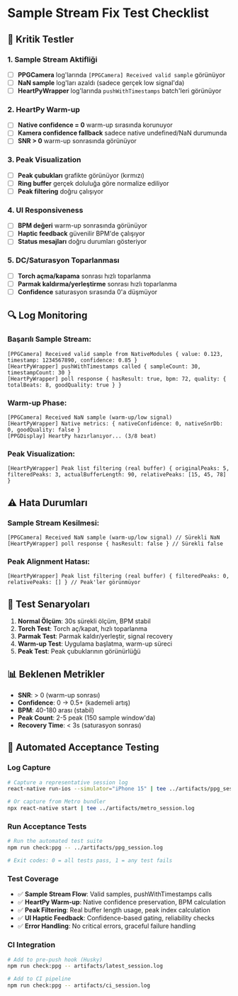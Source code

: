 # Sample Stream Fix Test Checklist

## 🎯 **Kritik Testler**

### **1. Sample Stream Aktifliği**
- [ ] **PPGCamera** log'larında `[PPGCamera] Received valid sample` görünüyor
- [ ] **NaN sample** log'ları azaldı (sadece gerçek low signal'da)
- [ ] **HeartPyWrapper** log'larında `pushWithTimestamps` batch'leri görünüyor

### **2. HeartPy Warm-up**
- [ ] **Native confidence = 0** warm-up sırasında korunuyor
- [ ] **Kamera confidence fallback** sadece native undefined/NaN durumunda
- [ ] **SNR > 0** warm-up sonrasında görünüyor

### **3. Peak Visualization**
- [ ] **Peak çubukları** grafikte görünüyor (kırmızı)
- [ ] **Ring buffer** gerçek doluluğa göre normalize ediliyor
- [ ] **Peak filtering** doğru çalışıyor

### **4. UI Responsiveness**
- [ ] **BPM değeri** warm-up sonrasında görünüyor
- [ ] **Haptic feedback** güvenilir BPM'de çalışıyor
- [ ] **Status mesajları** doğru durumları gösteriyor

### **5. DC/Saturasyon Toparlanması**
- [ ] **Torch açma/kapama** sonrası hızlı toparlanma
- [ ] **Parmak kaldırma/yerleştirme** sonrası hızlı toparlanma
- [ ] **Confidence** saturasyon sırasında 0'a düşmüyor

## 🔍 **Log Monitoring**

### **Başarılı Sample Stream:**
```
[PPGCamera] Received valid sample from NativeModules { value: 0.123, timestamp: 1234567890, confidence: 0.85 }
[HeartPyWrapper] pushWithTimestamps called { sampleCount: 30, timestampCount: 30 }
[HeartPyWrapper] poll response { hasResult: true, bpm: 72, quality: { totalBeats: 8, goodQuality: true } }
```

### **Warm-up Phase:**
```
[PPGCamera] Received NaN sample (warm-up/low signal)
[HeartPyWrapper] Native metrics: { nativeConfidence: 0, nativeSnrDb: 0, goodQuality: false }
[PPGDisplay] HeartPy hazırlanıyor... (3/8 beat)
```

### **Peak Visualization:**
```
[HeartPyWrapper] Peak list filtering (real buffer) { originalPeaks: 5, filteredPeaks: 3, actualBufferLength: 90, relativePeaks: [15, 45, 78] }
```

## ⚠️ **Hata Durumları**

### **Sample Stream Kesilmesi:**
```
[PPGCamera] Received NaN sample (warm-up/low signal) // Sürekli NaN
[HeartPyWrapper] poll response { hasResult: false } // Sürekli false
```

### **Peak Alignment Hatası:**
```
[HeartPyWrapper] Peak list filtering (real buffer) { filteredPeaks: 0, relativePeaks: [] } // Peak'ler görünmüyor
```

## 🚀 **Test Senaryoları**

1. **Normal Ölçüm**: 30s sürekli ölçüm, BPM stabil
2. **Torch Test**: Torch aç/kapat, hızlı toparlanma
3. **Parmak Test**: Parmak kaldır/yerleştir, signal recovery
4. **Warm-up Test**: Uygulama başlatma, warm-up süreci
5. **Peak Test**: Peak çubuklarının görünürlüğü

## 📊 **Beklenen Metrikler**

- **SNR**: > 0 (warm-up sonrası)
- **Confidence**: 0 → 0.5+ (kademeli artış)
- **BPM**: 40-180 arası (stabil)
- **Peak Count**: 2-5 peak (150 sample window'da)
- **Recovery Time**: < 3s (saturasyon sonrası)

## 🤖 **Automated Acceptance Testing**

### **Log Capture**
```bash
# Capture a representative session log
react-native run-ios --simulator="iPhone 15" | tee ../artifacts/ppg_session.log

# Or capture from Metro bundler
npx react-native start | tee ../artifacts/metro_session.log
```

### **Run Acceptance Tests**
```bash
# Run the automated test suite
npm run check:ppg -- ../artifacts/ppg_session.log

# Exit codes: 0 = all tests pass, 1 = any test fails
```

### **Test Coverage**
- ✅ **Sample Stream Flow**: Valid samples, pushWithTimestamps calls
- ✅ **HeartPy Warm-up**: Native confidence preservation, BPM calculation
- ✅ **Peak Filtering**: Real buffer length usage, peak index calculation
- ✅ **UI Haptic Feedback**: Confidence-based gating, reliability checks
- ✅ **Error Handling**: No critical errors, graceful failure handling

### **CI Integration**
```bash
# Add to pre-push hook (Husky)
npm run check:ppg -- artifacts/latest_session.log

# Add to CI pipeline
npm run check:ppg -- artifacts/ci_session.log
```
